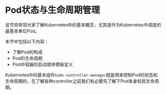 # Pod状态与生命周期管理

该节将带领大家了解Kubernetes中的基本概念，尤其是作为Kubernetes中调度的最基本单位Pod。

本节中包括以下内容：

- 了解Pod的构成
- Pod的生命周期
- Pod中容器的启动顺序模板定义

Kubernetes中的基本组件`kube-controller-manager`就是用来控制Pod的状态和生命周期的，在了解各种controller之前我们有必要先了解下Pod本身和其生命周期。